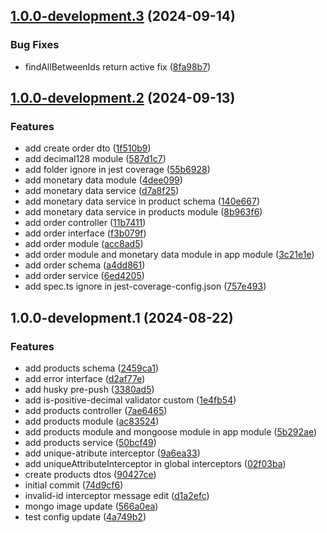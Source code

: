 ## [1.0.0-development.3](https://github.com/WanderDinizVeloso/tickets/compare/1.0.0-development.2...1.0.0-development.3) (2024-09-14)

### Bug Fixes

* findAllBetweenIds return active fix ([8fa98b7](https://github.com/WanderDinizVeloso/tickets/commit/8fa98b71f199344e09569c3147bda0cf339c2876))

## [1.0.0-development.2](https://github.com/WanderDinizVeloso/tickets/compare/1.0.0-development.1...1.0.0-development.2) (2024-09-13)

### Features

* add create order dto ([1f510b9](https://github.com/WanderDinizVeloso/tickets/commit/1f510b9a486ac962d9ec5f6745d01904a1c78f75))
* add decimal128 module ([587d1c7](https://github.com/WanderDinizVeloso/tickets/commit/587d1c7dbf707113a89c146f4b4eab747aa26b74))
* add folder ignore in jest coverage ([55b6928](https://github.com/WanderDinizVeloso/tickets/commit/55b6928df554102a60b7a60ab9305ca2fafc084e))
* add monetary data module ([4dee099](https://github.com/WanderDinizVeloso/tickets/commit/4dee099d4cdf6449340fc80411d79322506b4259))
* add monetary data service ([d7a8f25](https://github.com/WanderDinizVeloso/tickets/commit/d7a8f254a079bcf1cac7f2f8b0193ed05b37fc82))
* add monetary data service in product schema ([140e667](https://github.com/WanderDinizVeloso/tickets/commit/140e667aadae5adcbe7d442ad216ba29fcf947cb))
* add monetary data service in products module ([8b963f6](https://github.com/WanderDinizVeloso/tickets/commit/8b963f676caebc842df29d84581bffb4576168f2))
* add order controller ([11b7411](https://github.com/WanderDinizVeloso/tickets/commit/11b741113db68cc618c5a18c94a812ff2d675460))
* add order interface ([f3b079f](https://github.com/WanderDinizVeloso/tickets/commit/f3b079ffcc8355a887c8e92d0838174d123dd793))
* add order module ([acc8ad5](https://github.com/WanderDinizVeloso/tickets/commit/acc8ad5319a9cff2e1bbee4e829ad6a44bc4bf90))
* add order module and monetary data module in app module ([3c21e1e](https://github.com/WanderDinizVeloso/tickets/commit/3c21e1e7ffe6f9bb901bb458946e7f431bbd39af))
* add order schema ([a4dd861](https://github.com/WanderDinizVeloso/tickets/commit/a4dd861fecd465087030c37a597a5c4887feff02))
* add order service ([6ed4205](https://github.com/WanderDinizVeloso/tickets/commit/6ed42051d39ee2a61f3dd7f9af442d7f389d03ee))
* add spec.ts ignore in jest-coverage-config.json ([757e493](https://github.com/WanderDinizVeloso/tickets/commit/757e4938d5c307d7c5cf45bfd8544b2e3c6234be))

## 1.0.0-development.1 (2024-08-22)

### Features

* add  products schema ([2459ca1](https://github.com/WanderDinizVeloso/tickets/commit/2459ca11843377f6297b73d2457140d925205d9c))
* add error interface ([d2af77e](https://github.com/WanderDinizVeloso/tickets/commit/d2af77e9ff3c6b3215712ce243ce8f6eab7846a7))
* add husky pre-push ([3380ad5](https://github.com/WanderDinizVeloso/tickets/commit/3380ad56b92c0448121a98b1ee482cf1d594f91e))
* add is-positive-decimal validator custom ([1e4fb54](https://github.com/WanderDinizVeloso/tickets/commit/1e4fb5435139300a01de052e5e7b90871f601bb7))
* add products controller ([7ae6465](https://github.com/WanderDinizVeloso/tickets/commit/7ae64656dc0661fe2c290a1f3aaf0605d87c611d))
* add products module ([ac83524](https://github.com/WanderDinizVeloso/tickets/commit/ac83524d630a5b91ff5bb50766df7b3fd4c52def))
* add products module and mongoose module in app module ([5b292ae](https://github.com/WanderDinizVeloso/tickets/commit/5b292ae90958f9477e611ba8662ff4ebd382994a))
* add products service ([50bcf49](https://github.com/WanderDinizVeloso/tickets/commit/50bcf4914ff0512b16763be5e87601406760c9c7))
* add unique-atribute interceptor ([9a6ea33](https://github.com/WanderDinizVeloso/tickets/commit/9a6ea33909412b68c8e5fe6cba1f73c179e9f1b3))
* add uniqueAttributeInterceptor in global interceptors ([02f03ba](https://github.com/WanderDinizVeloso/tickets/commit/02f03bab571986d234e22f7b63b4ae137affea6e))
* create products dtos ([90427ce](https://github.com/WanderDinizVeloso/tickets/commit/90427cea02e6765366351677e8422705e052db3b))
* initial commit ([74d9cf6](https://github.com/WanderDinizVeloso/tickets/commit/74d9cf6d49fef364af49a3860b3712e10949ae74))
* invalid-id interceptor message edit ([d1a2efc](https://github.com/WanderDinizVeloso/tickets/commit/d1a2efcb602816ac5c9735518f8072e3a5dfc313))
* mongo image update ([566a0ea](https://github.com/WanderDinizVeloso/tickets/commit/566a0ea97b3e56fd00db49565e86c16c89a115df))
* test config update ([4a749b2](https://github.com/WanderDinizVeloso/tickets/commit/4a749b2217e935d8cc5391a6656480dd8c791cdf))
